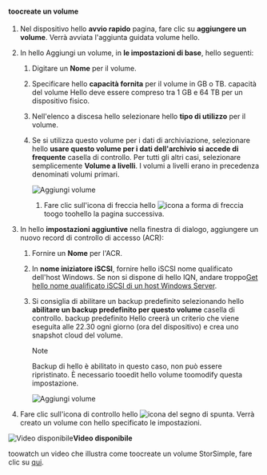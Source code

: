 <!--author=SharS last changed: 02/04/2016-->

#### <a name="toocreate-a-volume"></a>toocreate un volume
1. Nel dispositivo hello **avvio rapido** pagina, fare clic su **aggiungere un volume**. Verrà avviata l'aggiunta guidata volume hello.
2. In hello Aggiungi un volume, in **le impostazioni di base**, hello seguenti:
   
   1. Digitare un **Nome** per il volume.
   2. Specificare hello **capacità fornita** per il volume in GB o TB. capacità del volume Hello deve essere compreso tra 1 GB e 64 TB per un dispositivo fisico.
   3. Nell'elenco a discesa hello selezionare hello **tipo di utilizzo** per il volume. 
   4. Se si utilizza questo volume per i dati di archiviazione, selezionare hello **usare questo volume per i dati dell'archivio si accede di frequente** casella di controllo. Per tutti gli altri casi, selezionare semplicemente **Volume a livelli**. I volumi a livelli erano in precedenza denominati volumi primari.
      
        ![Aggiungi volume](./media/storsimple-create-volume/ScreenshotUpdate1VolumeFlow.png)
      
      1. Fare clic sull'icona di freccia hello ![icona a forma di freccia](./media/storsimple-create-volume/HCS_ArrowIcon-include.png) toogo toohello la pagina successiva.
3. In hello **impostazioni aggiuntive** nella finestra di dialogo, aggiungere un nuovo record di controllo di accesso (ACR):
   
   1. Fornire un **Nome** per l'ACR.
   2. In **nome iniziatore iSCSI**, fornire hello iSCSI nome qualificato dell'host Windows. Se non si dispone di hello IQN, andare troppo[Get hello nome qualificato iSCSI di un host Windows Server](#get-the-iqn-of-a-windows-server-host).
   3. Si consiglia di abilitare un backup predefinito selezionando hello **abilitare un backup predefinito per questo volume** casella di controllo. backup predefinito Hello creerà un criterio che viene eseguita alle 22.30 ogni giorno (ora del dispositivo) e crea uno snapshot cloud del volume.
      
      > [!NOTE]
      > Backup di hello è abilitato in questo caso, non può essere ripristinato. È necessario tooedit hello volume toomodify questa impostazione.
      > 
      > 
      
        ![Aggiungi volume](./media/storsimple-create-volume/AddVolume2-include.png)
4. Fare clic sull'icona di controllo hello ![icona del segno di spunta](./media/storsimple-create-volume/HCS_CheckIcon-include.png). Verrà creato un volume con hello specificato le impostazioni.

![Video disponibile](./media/storsimple-create-volume/Video_icon.png)**Video disponibile**

toowatch un video che illustra come toocreate un volume StorSimple, fare clic su [qui](https://azure.microsoft.com/documentation/videos/create-a-storsimple-volume/).

